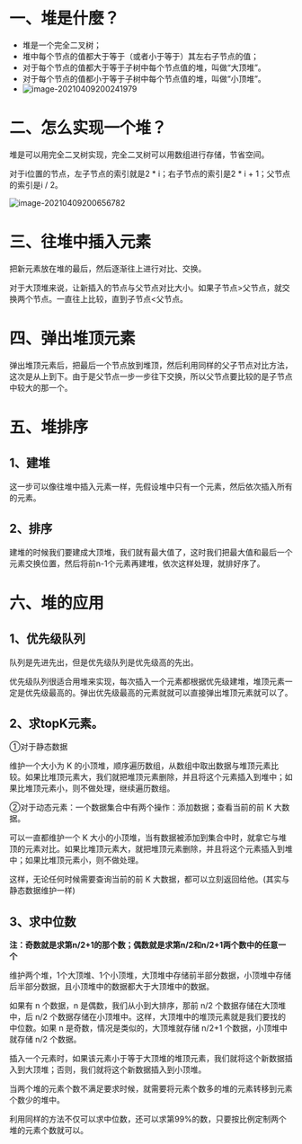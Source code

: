# 一、堆是什麼？

- 堆是一个完全二叉树；
- 堆中每个节点的值都大于等于（或者小于等于）其左右子节点的值；
- 对于每个节点的值都大于等于子树中每个节点值的堆，叫做“大顶堆”。
- 对于每个节点的值都小于等于子树中每个节点值的堆，叫做“小顶堆”。
- ![image-20210409200241979](C:\Users\ZXY\AppData\Roaming\Typora\typora-user-images\image-20210409200241979.png)

# 二、怎么实现一个堆？

堆是可以用完全二叉树实现，完全二叉树可以用数组进行存储，节省空间。

对于i位置的节点，左子节点的索引就是2 * i；右子节点的索引是2 * i + 1；父节点的索引是i / 2。

![image-20210409200656782](C:\Users\ZXY\AppData\Roaming\Typora\typora-user-images\image-20210409200656782.png)

# 三、往堆中插入元素

把新元素放在堆的最后，然后逐渐往上进行对比、交换。

对于大顶堆来说，让新插入的节点与父节点对比大小。如果子节点>父节点，就交换两个节点。一直往上比较，直到子节点<父节点。

# 四、弹出堆顶元素

弹出堆顶元素后，把最后一个节点放到堆顶，然后利用同样的父子节点对比方法，这次是从上到下。由于是父节点一步一步往下交换，所以父节点要比较的是子节点中较大的那一个。

# 五、堆排序

## 1、建堆

这一步可以像往堆中插入元素一样，先假设堆中只有一个元素，然后依次插入所有的元素。

## 2、排序

建堆的时候我们要建成大顶堆，我们就有最大值了，这时我们把最大值和最后一个元素交换位置，然后将前n-1个元素再建堆，依次这样处理，就排好序了。

# 六、堆的应用

## 1、优先级队列

队列是先进先出，但是优先级队列是优先级高的先出。

优先级队列很适合用堆来实现，每次插入一个元素都根据优先级建堆，堆顶元素一定是优先级最高的。弹出优先级最高的元素就就可以直接弹出堆顶元素就可以了。

## 2、求topK元素。

①对于静态数据

维护一个大小为 K 的小顶堆，顺序遍历数组，从数组中取出数据与堆顶元素比较。如果比堆顶元素大，我们就把堆顶元素删除，并且将这个元素插入到堆中；如果比堆顶元素小，则不做处理，继续遍历数组。

②对于动态元素：一个数据集合中有两个操作：添加数据；查看当前的前 K 大数据。

可以一直都维护一个 K 大小的小顶堆，当有数据被添加到集合中时，就拿它与堆顶的元素对比。如果比堆顶元素大，就把堆顶元素删除，并且将这个元素插入到堆中；如果比堆顶元素小，则不做处理。

这样，无论任何时候需要查询当前的前 K 大数据，都可以立刻返回给他。(其实与静态数据维护一样)

## 3、求中位数

**注：奇数就是求第n/2+1的那个数；偶数就是求第n/2和n/2+1两个数中的任意一个**

维护两个堆，1个大顶堆、1个小顶堆，大顶堆中存储前半部分数据，小顶堆中存储后半部分数据，且小顶堆中的数据都大于大顶堆中的数据。

如果有 n 个数据，n 是偶数，我们从小到大排序，那前 n/2 个数据存储在大顶堆中，后 n/2 个数据存储在小顶堆中。这样，大顶堆中的堆顶元素就是我们要找的中位数。如果 n 是奇数，情况是类似的，大顶堆就存储 n/2+1 个数据，小顶堆中就存储 n/2 个数据。

插入一个元素时，如果该元素小于等于大顶堆的堆顶元素，我们就将这个新数据插入到大顶堆；否则，我们就将这个新数据插入到小顶堆。

当两个堆的元素个数不满足要求时候，就需要将元素个数多的堆的元素转移到元素个数少的堆中。

利用同样的方法不仅可以求中位数，还可以求第99%的数，只要按比例定制两个堆的元素个数就可以。